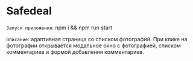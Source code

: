 # Safedeal


`Запуск приложения`: npm i && npm run start

`Описание`: адаптивная страница со списком фотографий.​ При клике на фотографии открывается модальное окно с фотографией, списком комментариев и формой добавления комментариев.​

